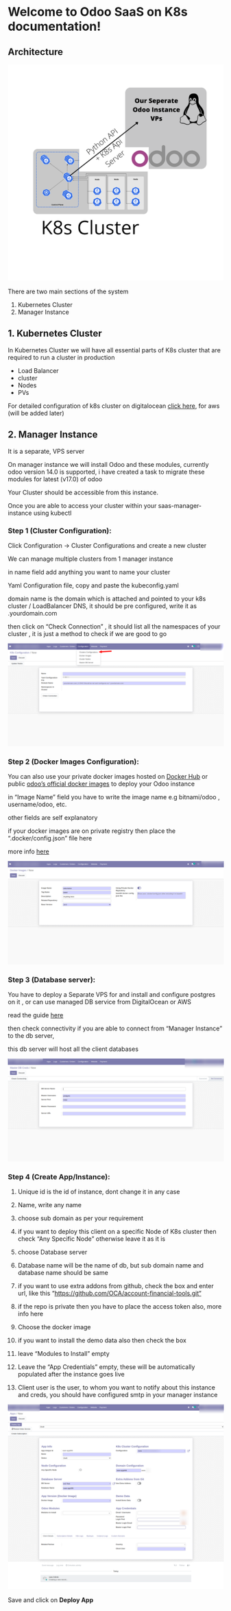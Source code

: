 # Welcome to Odoo SaaS on K8s documentation!

## Architecture

![Architecture](img/img2.png)


There are two main sections of the system

1. Kubernetes Cluster
2. Manager Instance


## 1. Kubernetes Cluster

In Kubernetes Cluster we will have all essential parts of K8s cluster that are required to run a cluster in production 

- Load Balancer 
- cluster
- Nodes
- PVs

For detailed configuration of k8s cluster on digitalocean [click here](k8s_cluster.md), for aws (will be added later)

## 2. Manager Instance

It is a separate, VPS server 

On manager instance we will install Odoo and these modules, currently odoo version 14.0 is supported, i have created a task to migrate these modules for latest (v17.0) of odoo

Your Cluster should be accessible from this instance.

Once you are able to access your cluster within your saas-manager-instance using kubectl


### Step 1 (Cluster Configuration):

Click Configuration -> Cluster Configurations and create a new cluster

We can manage multiple clusters from 1 manager instance

in name field add anything you want to name your cluster

Yaml Configuration file, copy and paste the kubeconfig.yaml 

domain name is the domain which is attached and pointed to your k8s cluster / LoadBalancer DNS, it should be pre configured, write it as .yourdomain.com

then click on “Check Connection” , it should list all the namespaces of your cluster , it is just a method to check if we are good to go

![Cluster1](img/img1.png)

### Step 2 (Docker Images Configuration):

You can also use your private docker images hosted on [Docker Hub](https://hub.docker.com/) or public [odoo’s official docker images](https://hub.docker.com/_/odoo) to deploy your Odoo instance

in “Image Name” field you have to write the image name e.g bitnami/odoo , username/odoo, etc.

other fields are self explanatory 

if your docker images are on private registry then place the “.docker/config.json” file here

more info [here](https://docs.docker.com/reference/cli/docker/config/)

![Cluster1](img/img3.png)


### Step 3 (Database server):

You have to deploy a Separate VPS for and install and configure postgres on it , or can use managed DB service from DigitalOcean or AWS

read the guide [here](db_server.md) 

then check connectivity if you are able to connect from “Manager Instance” to the db server, 

this db server will host all the client databases

![Cluster1](img/img5.png)


### Step 4 (Create App/Instance):

1. Unique id is the id of instance, dont change it in any case

2. Name, write any name

3. choose sub domain as per your requirement

4. if you want to deploy this client on a specific Node of K8s cluster then check “Any Specific Node” otherwise leave it as it is

5. choose Database server

6. Database name will be the name of db, but sub domain name and database name should be same

7. if you want to use extra addons from github, check the box and enter url, like this “https://github.com/OCA/account-financial-tools.git“ 

8. if the repo is private then you have to place the access token also, more info here 

9. Choose the docker image

10. if you want to install the demo data also then check the box

11. leave “Modules to Install” empty

12. Leave the “App Credentials” empty, these will be automatically populated after the instance goes live

13. Client user is the user, to whom you want to notify about this instance and creds, you should have configured smtp in your manager instance


![Cluster1](img/img4.png)


Save and click on **Deploy App**
